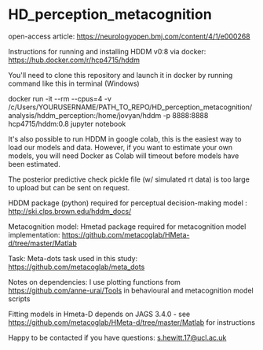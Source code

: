 # HD_perception_metacognition
open-access article: https://neurologyopen.bmj.com/content/4/1/e000268

Instructions for running and installing HDDM v0:8 via docker:
https://hub.docker.com/r/hcp4715/hddm

You'll need to clone this repository and launch it in docker by running command like this in terminal (Windows) 

docker run -it --rm --cpus=4 -v /c/Users/YOURUSERNAME/PATH_TO_REPO/HD_perception_metacognition/analysis/hddm_perception:/home/jovyan/hddm -p 8888:8888 hcp4715/hddm:0.8 jupyter notebook

It's also possible to run HDDM in google colab, this is the easiest way to load our models and data. However, if you want to estimate your own models, you will need Docker as Colab will timeout before models have been estimated. 

The posterior predictive check pickle file (w/ simulated rt data) is too large to upload but can be sent on request. 

HDDM package (python) required for perceptual decision-making model : http://ski.clps.brown.edu/hddm_docs/

Metacognition model:
Hmetad package required for metacognition model implementation: https://github.com/metacoglab/HMeta-d/tree/master/Matlab

Task: 
Meta-dots task used in this study: https://github.com/metacoglab/meta_dots

Notes on dependencies:
I use plotting functions from https://github.com/anne-urai/Tools in behavioural and metacognition model scripts

Fitting models in Hmeta-D depends on JAGS 3.4.0 - see https://github.com/metacoglab/HMeta-d/tree/master/Matlab for instructions

Happy to be contacted if you have questions: s.hewitt.17@ucl.ac.uk

